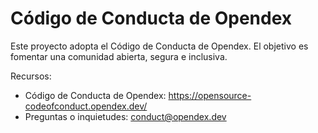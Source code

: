 # Código de Conducta de Opendex

Este proyecto adopta el Código de Conducta de Opendex. El objetivo es fomentar una comunidad abierta, segura e inclusiva.

Recursos:

- Código de Conducta de Opendex: https://opensource-codeofconduct.opendex.dev/
- Preguntas o inquietudes: conduct@opendex.dev
